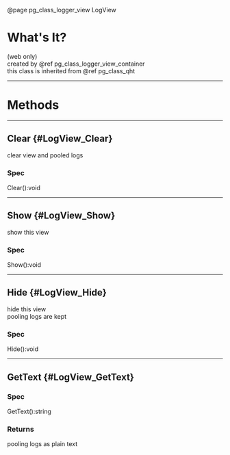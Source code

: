 ﻿@page pg_class_logger_view LogView

# What's It?

(web only)  
created by @ref pg_class_logger_view_container  
this class is inherited from @ref pg_class_qht

-----
# Methods

-----
## Clear {#LogView_Clear}

clear view and pooled logs  

### Spec

Clear():void

-----
## Show {#LogView_Show}

show this view  

### Spec

Show():void

-----
## Hide {#LogView_Hide}

hide this view  
pooling logs are kept  

### Spec

Hide():void

-----
## GetText {#LogView_GetText}

### Spec

GetText():string

### Returns

pooling logs as plain text
